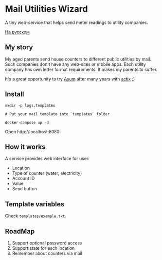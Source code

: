 # Mail Utilities Wizard

A tiny web-service that helps send meter readings to utility companies.

[На русском](README.ru.md)

## My story

My aged parents send house counters to different public utilities by mail. Such companies don't have any web-sites or mobile apps.
Each utility company has own letter format requirements. It makes my parents to suffer.

It's a great opportunity to try [Axum](https://github.com/tokio-rs/axum) after many years with [actix](https://github.com/actix/actix-web) ;)

## Install

```shell
mkdir -p logs,templates

# Put your mail template into `templates` folder

docker-compose up -d
```

Open http://localhost:8080

## How it works

A service provides web interface for user:

- Location
- Type of counter (water, electricity)
- Account ID
- Value
- Send button

## Template variables

Check `templates/example.txt`.

## RoadMap

1. Support optional password access 
2. Support state for each location
3. Remember about counters via mail